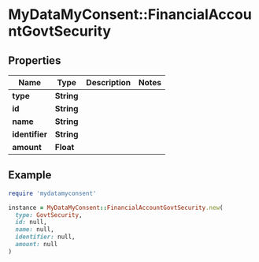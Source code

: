 # MyDataMyConsent::FinancialAccountGovtSecurity

## Properties

| Name | Type | Description | Notes |
| ---- | ---- | ----------- | ----- |
| **type** | **String** |  |  |
| **id** | **String** |  |  |
| **name** | **String** |  |  |
| **identifier** | **String** |  |  |
| **amount** | **Float** |  |  |

## Example

```ruby
require 'mydatamyconsent'

instance = MyDataMyConsent::FinancialAccountGovtSecurity.new(
  type: GovtSecurity,
  id: null,
  name: null,
  identifier: null,
  amount: null
)
```

